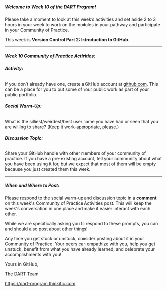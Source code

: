 ##### **Welcome to Week 10 of the DART Program!**

Please take a moment to look at this week’s activities and set aside 2 to 3 hours in your week to work on the modules in your pathway and participate in your Community of Practice. 

This week is **Version Control Part 2: Introduction to GitHub**.

---

##### **Week 10 Community of Practice Activities:**

###### **Activity:** 
If you don’t already have one, create a GitHub account at [github.com](github.com). This can be a place for you to put some of your public work as part of your public portfolio. 

###### **Social Warm-Up:** 
What is the silliest/weirdest/best user name you have had or seen that you are willing to share? (Keep it work-appropriate, please.)

###### **Discussion Topic:** 
Share your GitHub handle with other members of your community of practice. If you have a pre-existing account, tell your community about what you have been using it for, but we expect that most of them will be empty because you just created them this week.


---

##### **When and Where to Post:**

Please respond to the social warm-up and discussion topic in a **comment** on this week's Community of Practice Activities post. This will keep the week's conversation in one place and make it easier interact with each other.

While we are specifically asking you to respond to these prompts, you can and should also post about other things!

Any time you get stuck or unstuck, consider posting about it in your Community of Practice. Your peers can empathize with you, help you get unstuck, benefit from what you have already learned, and celebrate your accomplishments with you!

 Yours in GitHub, 

The DART Team

https://dart-program.thinkific.com
